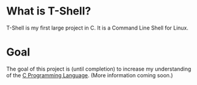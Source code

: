 # What is T-Shell?

  T-Shell is my first large project in C. It is a Command Line Shell for Linux.
  
# Goal
  The goal of this project is (until completion) to increase my understanding of the [C Programming Language][C].
  (More information coming soon.)
  
[C]: http://en.wikipedia.org/wiki/C_(programming_language)
